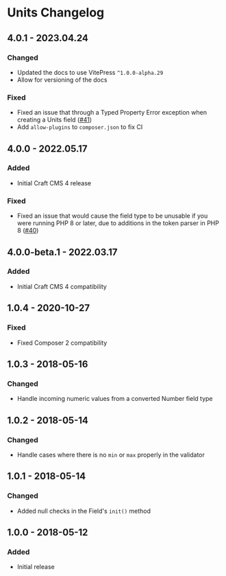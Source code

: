 # Units Changelog

## 4.0.1 - 2023.04.24
### Changed
* Updated the docs to use VitePress `^1.0.0-alpha.29`
* Allow for versioning of the docs

### Fixed
* Fixed an issue that through a Typed Property Error exception when creating a Units field ([#41](https://github.com/nystudio107/craft-units/issues/41))
* Add `allow-plugins` to `composer.json` to fix CI

## 4.0.0 - 2022.05.17
### Added
* Initial Craft CMS 4 release

### Fixed
* Fixed an issue that would cause the field type to be unusable if you were running PHP 8 or later, due to additions in the token parser in PHP 8 ([#40](https://github.com/nystudio107/craft-units/issues/40))

## 4.0.0-beta.1 - 2022.03.17

### Added

* Initial Craft CMS 4 compatibility

## 1.0.4 - 2020-10-27
### Fixed
- Fixed Composer 2 compatibility

## 1.0.3 - 2018-05-16
### Changed
- Handle incoming numeric values from a converted Number field type

## 1.0.2 - 2018-05-14
### Changed
- Handle cases where there is no `min` or `max` properly in the validator

## 1.0.1 - 2018-05-14
### Changed
- Added null checks in the Field's `init()` method

## 1.0.0 - 2018-05-12
### Added
- Initial release

